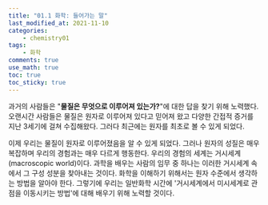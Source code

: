 ```yaml
---
title: "01.1 화학: 들어가는 말"
last_modified_at: 2021-11-10
categories:
    - chemistry01
tags:
    - 화학
comments: true
use_math: true
toc: true
toc_sticky: true
---
```


과거의 사람들은 "**물질은 무엇으로 이루어져 있는가?**"에 대한 답을 찾기 위해 노력했다. 오랜시간 사람들은 물질은 원자로 이루어져 있다고 믿어져 왔고 다양한 간접적 증거를 지난 3세기에 걸쳐 수집해왔다. 그러다 최근에는 원자를 최초로 볼 수 있게 되었다. 

이제 우리는 물질이 원자로 이루어졌음을 알 수 있게 되었다. 그러나 원자의 성질은 매우 복잡하며 우리의 경험과는 매우 다르게 행동한다. 우리의 경험의 세계는 거시세계(macroscopic world)이다. 과학을 배우는 사람의 임무 중 하나는 이러한 거시세계 속에서 그 구성 성분을 찾아내는 것이다. 화학을 이해하기 위해서는 원자 수준에서 생각하는 방법을 알아야 한다. 그렇기에 우리는 일반화학 시간에 '거시세계에서 미시세계로 관점을 이동시키는 방법'에 대해 배우기 위해 노력할 것이다.